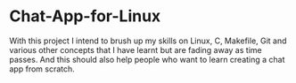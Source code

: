 # Chat-App-for-Linux
With this project I intend to brush up my skills on Linux, C, Makefile, Git and various other concepts that I have learnt but are fading away as time passes. And this should also help people who want to learn creating a chat app from scratch.
